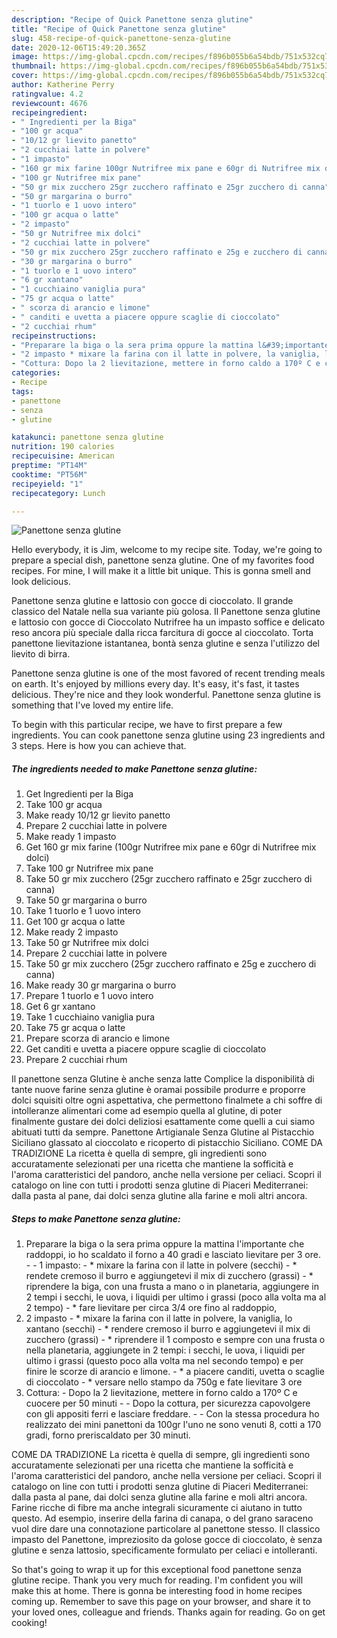 ```yaml
---
description: "Recipe of Quick Panettone senza glutine"
title: "Recipe of Quick Panettone senza glutine"
slug: 458-recipe-of-quick-panettone-senza-glutine
date: 2020-12-06T15:49:20.365Z
image: https://img-global.cpcdn.com/recipes/f896b055b6a54bdb/751x532cq70/panettone-senza-glutine-recipe-main-photo.jpg
thumbnail: https://img-global.cpcdn.com/recipes/f896b055b6a54bdb/751x532cq70/panettone-senza-glutine-recipe-main-photo.jpg
cover: https://img-global.cpcdn.com/recipes/f896b055b6a54bdb/751x532cq70/panettone-senza-glutine-recipe-main-photo.jpg
author: Katherine Perry
ratingvalue: 4.2
reviewcount: 4676
recipeingredient:
- " Ingredienti per la Biga"
- "100 gr acqua"
- "10/12 gr lievito panetto"
- "2 cucchiai latte in polvere"
- "1 impasto"
- "160 gr mix farine 100gr Nutrifree mix pane e 60gr di Nutrifree mix dolci"
- "100 gr Nutrifree mix pane"
- "50 gr mix zucchero 25gr zucchero raffinato e 25gr zucchero di canna"
- "50 gr margarina o burro"
- "1 tuorlo e 1 uovo intero"
- "100 gr acqua o latte"
- "2 impasto"
- "50 gr Nutrifree mix dolci"
- "2 cucchiai latte in polvere"
- "50 gr mix zucchero 25gr zucchero raffinato e 25g e zucchero di canna"
- "30 gr margarina o burro"
- "1 tuorlo e 1 uovo intero"
- "6 gr xantano"
- "1 cucchiaino vaniglia pura"
- "75 gr acqua o latte"
- " scorza di arancio e limone"
- " canditi e uvetta a piacere oppure scaglie di cioccolato"
- "2 cucchiai rhum"
recipeinstructions:
- "Preparare la biga o la sera prima oppure la mattina l&#39;importante che raddoppi, io ho scaldato il forno a 40 gradi e lasciato lievitare per 3 ore.   1 impasto:  * mixare la farina con il latte in polvere (secchi) * rendete cremoso il burro e aggiungetevi il mix di zucchero (grassi) * riprendere la biga, con una frusta a mano o in planetaria, aggiungere in 2 tempi i secchi, le uova, i liquidi per ultimo i grassi (poco alla volta ma al 2 tempo) * fare lievitare per circa 3/4 ore fino al raddoppio,"
- "2 impasto * mixare la farina con il latte in polvere, la vaniglia, lo xantano (secchi) * rendere cremoso il burro e aggiungetevi il mix di zucchero (grassi) * riprendere il 1 composto e sempre con una frusta o nella planetaria, aggiungete in 2 tempi: i secchi, le uova, i liquidi per ultimo i grassi (questo poco alla volta ma nel secondo tempo) e per finire le scorze di arancio e limone. * a piacere canditi, uvetta o scaglie di cioccolato * versare nello stampo da 750g e fate lievitare 3 ore"
- "Cottura: Dopo la 2 lievitazione, mettere in forno caldo a 170º C e cuocere per 50 minuti  Dopo la cottura, per sicurezza capovolgere con gli appositi ferri e lasciare freddare.  Con la stessa procedura ho realizzato dei mini panettoni da 100gr l&#39;uno ne sono venuti 8, cotti a 170 gradi, forno preriscaldato per 30 minuti."
categories:
- Recipe
tags:
- panettone
- senza
- glutine

katakunci: panettone senza glutine 
nutrition: 190 calories
recipecuisine: American
preptime: "PT14M"
cooktime: "PT56M"
recipeyield: "1"
recipecategory: Lunch

---
```



![Panettone senza glutine](https://img-global.cpcdn.com/recipes/f896b055b6a54bdb/751x532cq70/panettone-senza-glutine-recipe-main-photo.jpg)

Hello everybody, it is Jim, welcome to my recipe site. Today, we're going to prepare a special dish, panettone senza glutine. One of my favorites food recipes. For mine, I will make it a little bit unique. This is gonna smell and look delicious.

Panettone senza glutine e lattosio con gocce di cioccolato. Il grande classico del Natale nella sua variante più golosa. Il Panettone senza glutine e lattosio con gocce di Cioccolato Nutrifree ha un impasto soffice e delicato reso ancora più speciale dalla ricca farcitura di gocce al cioccolato. Torta panettone lievitazione istantanea, bontà senza glutine e senza l&#39;utilizzo del lievito di birra.

Panettone senza glutine is one of the most favored of recent trending meals on earth. It's enjoyed by millions every day. It's easy, it's fast, it tastes delicious. They're nice and they look wonderful. Panettone senza glutine is something that I've loved my entire life.


To begin with this particular recipe, we have to first prepare a few ingredients. You can cook panettone senza glutine using 23 ingredients and 3 steps. Here is how you can achieve that.

<!--inarticleads1-->

##### The ingredients needed to make Panettone senza glutine:

1. Get  Ingredienti per la Biga
1. Take 100 gr acqua
1. Make ready 10/12 gr lievito panetto
1. Prepare 2 cucchiai latte in polvere
1. Make ready 1 impasto
1. Get 160 gr mix farine (100gr Nutrifree mix pane e 60gr di Nutrifree mix dolci)
1. Take 100 gr Nutrifree mix pane
1. Take 50 gr mix zucchero (25gr zucchero raffinato e 25gr zucchero di canna)
1. Take 50 gr margarina o burro
1. Take 1 tuorlo e 1 uovo intero
1. Get 100 gr acqua o latte
1. Make ready 2 impasto
1. Take 50 gr Nutrifree mix dolci
1. Prepare 2 cucchiai latte in polvere
1. Take 50 gr mix zucchero (25gr zucchero raffinato e 25g e zucchero di canna)
1. Make ready 30 gr margarina o burro
1. Prepare 1 tuorlo e 1 uovo intero
1. Get 6 gr xantano
1. Take 1 cucchiaino vaniglia pura
1. Take 75 gr acqua o latte
1. Prepare  scorza di arancio e limone
1. Get  canditi e uvetta a piacere oppure scaglie di cioccolato
1. Prepare 2 cucchiai rhum


Il panettone senza Glutine è anche senza latte Complice la disponibilità di tante nuove farine senza glutine è oramai possibile produrre e proporre dolci squisiti oltre ogni aspettativa, che permettono finalmete a chi soffre di intolleranze alimentari come ad esempio quella al glutine, di poter finalmente gustare dei dolci deliziosi esattamente come quelli a cui siamo abituati tutti da sempre. Panettone Artigianale Senza Glutine al Pistacchio Siciliano glassato al cioccolato e ricoperto di pistacchio Siciliano. COME DA TRADIZIONE La ricetta è quella di sempre, gli ingredienti sono accuratamente selezionati per una ricetta che mantiene la sofficità e l&#39;aroma caratteristici del pandoro, anche nella versione per celiaci. Scopri il catalogo on line con tutti i prodotti senza glutine di Piaceri Mediterranei: dalla pasta al pane, dai dolci senza glutine alla farine e moli altri ancora. 

<!--inarticleads2-->

##### Steps to make Panettone senza glutine:

1. Preparare la biga o la sera prima oppure la mattina l&#39;importante che raddoppi, io ho scaldato il forno a 40 gradi e lasciato lievitare per 3 ore. -  -  1 impasto:  - * mixare la farina con il latte in polvere (secchi) - * rendete cremoso il burro e aggiungetevi il mix di zucchero (grassi) - * riprendere la biga, con una frusta a mano o in planetaria, aggiungere in 2 tempi i secchi, le uova, i liquidi per ultimo i grassi (poco alla volta ma al 2 tempo) - * fare lievitare per circa 3/4 ore fino al raddoppio,
1. 2 impasto - * mixare la farina con il latte in polvere, la vaniglia, lo xantano (secchi) - * rendere cremoso il burro e aggiungetevi il mix di zucchero (grassi) - * riprendere il 1 composto e sempre con una frusta o nella planetaria, aggiungete in 2 tempi: i secchi, le uova, i liquidi per ultimo i grassi (questo poco alla volta ma nel secondo tempo) e per finire le scorze di arancio e limone. - * a piacere canditi, uvetta o scaglie di cioccolato - * versare nello stampo da 750g e fate lievitare 3 ore
1. Cottura: - Dopo la 2 lievitazione, mettere in forno caldo a 170º C e cuocere per 50 minuti -  - Dopo la cottura, per sicurezza capovolgere con gli appositi ferri e lasciare freddare. -  - Con la stessa procedura ho realizzato dei mini panettoni da 100gr l&#39;uno ne sono venuti 8, cotti a 170 gradi, forno preriscaldato per 30 minuti.


COME DA TRADIZIONE La ricetta è quella di sempre, gli ingredienti sono accuratamente selezionati per una ricetta che mantiene la sofficità e l&#39;aroma caratteristici del pandoro, anche nella versione per celiaci. Scopri il catalogo on line con tutti i prodotti senza glutine di Piaceri Mediterranei: dalla pasta al pane, dai dolci senza glutine alla farine e moli altri ancora. Farine ricche di fibre ma anche integrali sicuramente ci aiutano in tutto questo. Ad esempio, inserire della farina di canapa, o del grano saraceno vuol dire dare una connotazione particolare al panettone stesso. Il classico impasto del Panettone, impreziosito da golose gocce di cioccolato, è senza glutine e senza lattosio, specificamente formulato per celiaci e intolleranti. 

So that's going to wrap it up for this exceptional food panettone senza glutine recipe. Thank you very much for reading. I'm confident you will make this at home. There is gonna be interesting food in home recipes coming up. Remember to save this page on your browser, and share it to your loved ones, colleague and friends. Thanks again for reading. Go on get cooking!
